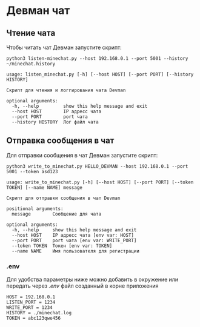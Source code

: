 # Девман чат

## Чтение чата

Чтобы читать чат Девман запустите скрипт: 

`python3 listen-minechat.py --host 192.168.0.1 --port 5001 --history ~/minechat.history`

```
usage: listen_minechat.py [-h] [--host HOST] [--port PORT] [--history HISTORY]

Скрипт для чтения и логгирования чата Devman

optional arguments:
  -h, --help         show this help message and exit
  --host HOST        IP адресс чата 
  --port PORT        port чата 
  --history HISTORY  Лог файл чата 
```

## Отправка сообщения в чат

Для отправки сообщения в чат Девман запустите скрипт: 

`python3 write_to_minechat.py HELLO_DEVMAN --host 192.168.0.1 --port 5001 --token asd123`

```
usage: write_to_minechat.py [-h] [--host HOST] [--port PORT] [--token TOKEN] [--name NAME] message

Скрипт для отправки сообщения в чат Devman

positional arguments:
  message        Сообщение для чата

optional arguments:
  -h, --help     show this help message and exit
  --host HOST    IP адресс чата [env var: HOST]
  --port PORT    port чата [env var: WRITE_PORT]
  --token TOKEN  Токен [env var: TOKEN]
  --name NAME    Имя пользователя для регистрации
```


### .env
Для удобства параметры ниже можно добавить в окружение или передать через *.env* файл созданный в корне приложения
```
HOST = 192.168.0.1
LISTEN_PORT = 1234
WRITE_PORT = 1234
HISTORY = ./minechat.log
TOKEN = abc123qwe456
```
